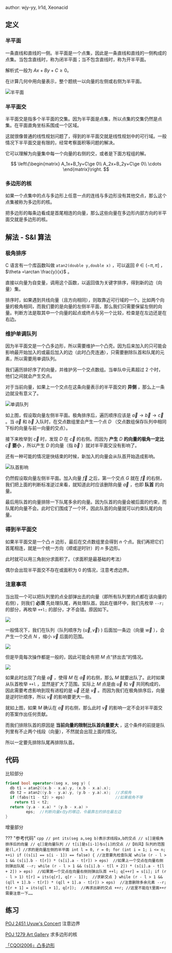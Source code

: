 author: wjy-yy, Ir1d, Xeonacid

## 定义

### 半平面

一条直线和直线的一侧。半平面是一个点集，因此是一条直线和直线的一侧构成的点集。当包含直线时，称为闭半平面；当不包含直线时，称为开半平面。

解析式一般为 $Ax+By+C\ge 0​$ 。

在计算几何中用向量表示，整个题统一以向量的左侧或右侧为半平面。

![半平面](./images/hpi1.PNG)

### 半平面交

半平面交是指多个半平面的交集。因为半平面是点集，所以点集的交集仍然是点集。在平面直角坐标系围成一个区域。

这就很像普通的线性规划问题了，得到的半平面交就是线性规划中的可行域。一般情况下半平面交是有限的，经常考察面积等问题的解决。

它可以理解为向量集中每一个向量的右侧的交，或者是下面方程组的解。

$$
\left\{\begin{matrix}
A_1x+B_1y+C\ge 0\\ 
A_2x+B_2y+C\ge 0\\ 
\cdots
\end{matrix}\right.
$$

### 多边形的核

如果一个点集中的点与多边形上任意一点的连线与多边形没有其他交点，那么这个点集被称为多边形的核。

把多边形的每条边看成是首尾相连的向量，那么这些向量在多边形内部方向的半平面交就是多边形的核。

## 解法 - S&I 算法

### 极角排序

C 语言有一个库函数叫做 `atan2(double y,double x)` ，可以返回 $\theta\in (-\pi,\pi]$ ， $\theta =\arctan \frac{y}{x}$ 。

直接以向量为自变量，调用这个函数，以返回值为关键字排序，得到新的边（向量）集。

排序时，如果遇到共线向量（且方向相同），则取靠近可行域的一个。比如两个向量的极角相同，而我们要的是向量的左侧半平面，那么我们只需要保留左侧的向量。判断方法是取其中一个向量的起点或终点与另一个比较，检查是在左边还是在右边。

### 维护单调队列

因为半平面交是一个凸多边形，所以需要维护一个凸壳。因为后来加入的只可能会影响最开始加入的或最后加入的边（此时凸壳连通），只需要删除队首和队尾的元素，所以需要用单调队列。

我们遍历排好序了的向量，并维护另一个交点数组。当单队中元素超过 2 个时，他们之间就会产生交点。

对于当前向量，如果上一个交点在这条向量表示的半平面交的 **异侧** ，那么上一条边就没有意义了。

![单调队列](./images/hpi2.PNG)

如上图，假设取向量左侧半平面。极角排序后，遍历顺序应该是 $\vec a\to\vec b\to\vec c$ 。当 $\vec a$ 和 $\vec b$ 入队时，在交点数组里会产生一个点 $D$ （交点数组保存队列中相同下标的向量与前一向量的交点）。

接下来枚举到 $\vec c$ 时，发现 $D$ 在 $\vec c$ 的右侧。而因为 **产生**  $D$  **的向量的极角一定比**  $\vec c$  **要小** ，所以产生 $D$ 的向量（指 $\vec b$ ）就对半平面交没有影响了。

还有一种可能的情况是快结束的时候，新加入的向量会从队首开始造成影响。

![队首影响](./images/hpi7.PNG)

仍然假设取向量左侧半平面。加入向量 $\vec f$ 之后，第一个交点 $G$ 就在 $\vec f$ 的右侧，我们把上面的判断标准逆过来看，就知道此时应该删除向量 $\vec a$ ，也即 **队首** 的向量。

最后用队首的向量排除一下队尾多余的向量。因为队首的向量会被后面的约束，而队尾的向量不会。此时它们围成了一个环，因此队首的向量就可以约束队尾的向量。

### 得到半平面交

如果半平面交是一个凸 $n$ 边形，最后在交点数组里会得到 $n$ 个点。我们再把它们首尾相连，就是一个统一方向（顺或逆时针）的 $n$ 多边形。

此时就可以用三角剖分求面积了。（求面积是最基础的考法）

偶尔会出现半平面交不存在或面积为 0 的情况，注意考虑边界。

### 注意事项

当出现一个可以把队列里的点全部弹出去的向量（即所有队列里的点都在该向量的右侧），则我们 **必须** 先处理队尾，再处理队首。因此在循环中，我们先枚举 `--r;` 的部分，再枚举 `++l;` 的部分，才不会错。原因如下。

![](./images/hpi4.PNG)

一般情况下，我们在队列（队列顺序为 $\left\{\vec{u},\vec{v}\right\}$ ) 后面加一条边（向量 $\vec w$ ），会产生一个交点 $N$ ，缩小 $\vec{v}$ 后面的范围。

![](./images/hpi5.PNG)

但是毕竟每次操作都是一般的，因此可能会有把 $M$ 点“挤出去”的情况。

![](./images/hpi6.PNG)

如果此时出现了向量 $\vec a$ ，使得 $M$ 在 $\vec a$ 的右侧，那么 $M$ 就要出队了。此时如果从队首枚举 `++l` ，显然是扩大了范围。实际上 $M$ 点是由 $\vec u$ 和 $\vec v$ 共同构成的，因此需要考虑影响到现有进程的是 $\vec u$ 还是 $\vec v$ 。而因为我们在极角排序后，向量是逆时针顺序，所以 $\vec v$ 的影响要更大一些。

就如上图，如果 $M$ 确认在 $\vec a$ 的右侧，那么此时 $\vec v$ 的影响一定不会对半平面交的答案作出任何贡献。

而我们排除队首的原因是 **当前向量的限制比队首向量要大** ，这个条件的前提是队列里有不止两个线段（向量），不然就会出现上面的情况。

所以一定要先排除队尾再排除队首。

## 代码

比较部分

```cpp
friend bool operator<(seg x, seg y) {
  db t1 = atan2((x.b - x.a).y, (x.b - x.a).x);
  db t2 = atan2((y.b - y.a).y, (y.b - y.a).x);  //求极角
  if (fabs(t1 - t2) > eps)                      //如果极角不等
    return t1 < t2;
  return (y.a - x.a) * (y.b - x.a) >
         eps;  //判断向量x在y的哪边，令最靠左的排在最左边
}
```

增量部分

??? "参考代码"
    ```cpp
    // pnt its(seg a,seg b)表示求线段a,b的交点
    // s[]是极角排序后的向量
    // q[]是向量队列
    // t[i]是s[i-1]与s[i]的交点
    //【码风】队列的范围是(l,r]
    //求的是向量左侧的半平面
    int l = 0, r = 0;
    for (int i = 1; i <= n; ++i)
      if ((s[i] == s[i - 1]) == false) {
        //注意要先检查队尾
        while (r - l > 1 && (s[i].b - t[r]) * (s[i].a - t[r]) >
                                eps)  //如果上一个交点在向量右侧则弹出队尾
          --r;
        while (r - l > 1 && (s[i].b - t[l + 2]) * (s[i].a - t[l + 2]) >
                                eps)  //如果第一个交点在向量右侧则弹出队首
          ++l;
        q[++r] = s[i];
        if (r - l > 1) t[r] = its(q[r], q[r - 1]);  //求新交点
      }
    while (r - l > 1 &&
           (q[l + 1].b - t[r]) * (q[l + 1].a - t[r]) > eps)  //注意删除多余元素
      --r;
    t[r + 1] = its(q[l + 1], q[r]);  //再求出新的交点
    ++r;
    //这里不能在t里面++r需要注意一下……
    ```

## 练习

 [POJ 2451 Uyuw's Concert](http://poj.org/problem?id=2451) 注意边界

 [POJ 1279 Art Gallery](http://poj.org/problem?id=1279) 求多边形的核

 [「CQOI2006」凸多边形](https://www.luogu.org/problem/P4196) 
